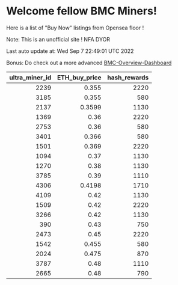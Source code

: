 # Welcome fellow BMC Miners!
Here is a list of "Buy Now" listings from Opensea floor !

Note: This is an unofficial site ! NFA DYOR

Last auto update at: Wed Sep  7 22:49:01 UTC 2022

Bonus: Do check out a more advanced [BMC-Overview-Dashboard](https://dune.com/defifunk/BMC-Overview-Dashboard)


|   ultra_miner_id |   ETH_buy_price |   hash_rewards |
|-----------------:|----------------:|---------------:|
|             2239 |          0.355  |           2220 |
|             3185 |          0.355  |            580 |
|             2137 |          0.3599 |           1130 |
|             1369 |          0.36   |           2220 |
|             2753 |          0.36   |            580 |
|             3401 |          0.366  |            580 |
|             1501 |          0.369  |           2220 |
|             1094 |          0.37   |           1130 |
|             1270 |          0.38   |           1130 |
|             3785 |          0.39   |           1110 |
|             4306 |          0.4198 |           1710 |
|             4109 |          0.42   |           1130 |
|             1509 |          0.42   |           2220 |
|             3266 |          0.42   |           1130 |
|              390 |          0.43   |            750 |
|             2473 |          0.45   |           2220 |
|             1542 |          0.455  |            580 |
|             2024 |          0.475  |            870 |
|             3787 |          0.48   |           1110 |
|             2665 |          0.48   |            790 |